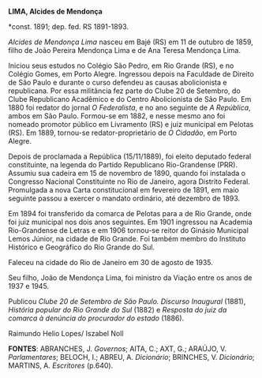 **LIMA, Alcides de Mendonça**

\*const. 1891; dep. fed. RS 1891-1893.

*Alcides de Mendonça Lima* nasceu em Bajé (RS) em 11 de outubro de 1859,
filho de João Pereira Mendonça Lima e de Ana Teresa Mendonça Lima.

Iniciou seus estudos no Colégio São Pedro, em Rio Grande (RS), e no
Colégio Gomes, em Porto Alegre. Ingressou depois na Faculdade de Direito
de São Paulo e durante o curso defendeu as causas abolicionista e
republicana. Por essa militância fez parte do Clube 20 de Setembro, do
Clube Republicano Acadêmico e do Centro Abolicionista de São Paulo. Em
1880 foi redator do jornal *O Federalista*, e no ano seguinte de *A
República*, ambos em São Paulo. Formou-se em 1882, e nesse mesmo ano foi
nomeado promotor público em Livramento (RS) e juiz municipal em Pelotas
(RS). Em 1889, tornou-se redator-proprietário de *O Cidadão*, em Porto
Alegre.

Depois de proclamada a República (15/11/1889), foi eleito deputado
federal constituinte, na legenda do Partido Republicano Rio-Grandense
(PRR). Assumiu sua cadeira em 15 de novembro de 1890, quando foi
instalada o Congresso Nacional Constituinte no Rio de Janeiro, agora
Distrito Federal. Promulgada a nova Carta constitucional em fevereiro de
1891, em maio seguinte passou a exercer o mandato ordinário, até
dezembro de 1893.

Em 1894 foi transferido da comarca de Pelotas para a de Rio Grande, onde
foi juiz municipal nos dois anos seguintes. Em 1901 ingressou na
Academia Rio-Grandense de Letras e em 1906 tornou-se reitor do Ginásio
Municipal Lemos Júnior, na cidade de Rio Grande. Foi também membro do
Instituto Histórico e Geográfico do Rio Grande do Sul.

Faleceu na cidade do Rio de Janeiro em 30 de agosto de 1935.

Seu filho, João de Mendonça Lima, foi ministro da Viação entre os anos
de 1937 e 1945.

Publicou *Clube 20 de Setembro de São Paulo. Discurso Inaugural* (1881),
*História popular do Rio Grande do Sul* (1882) e *Resposta do juiz da
comarca à denúncia do procurador do estado* (1886).

Raimundo Helio Lopes/ Iszabel Noll

**FONTES**: ABRANCHES, J. *Governos*; AITA, C.; AXT, G.; ARAÚJO, V.
*Parlamentares*; BELOCH, I.; ABREU, A. *Dicionário*; BRINCHES, V.
*Dicionário*; MARTINS, A. *Escritores* (p.640).
